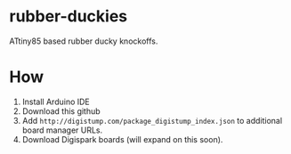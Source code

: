 # rubber-duckies
ATtiny85 based rubber ducky knockoffs.

# How
1. Install Arduino IDE
2. Download this github
3. Add `http://digistump.com/package_digistump_index.json` to additional board manager URLs.
4. Download Digispark boards (will expand on this soon).
